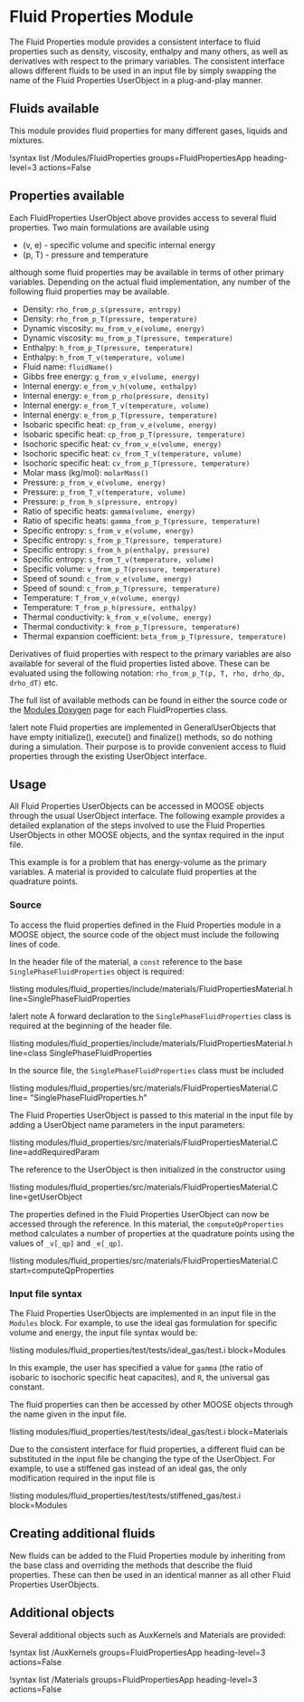 # Fluid Properties Module

The Fluid Properties module provides a consistent interface to fluid properties such as density,
viscosity, enthalpy and many others, as well as derivatives with respect to the primary
variables. The consistent interface allows different fluids to be used in an input file by simply
swapping the name of the Fluid Properties UserObject in a plug-and-play manner.

## Fluids available

This module provides fluid properties for many different gases, liquids and mixtures.

!syntax list /Modules/FluidProperties groups=FluidPropertiesApp heading-level=3 actions=False

## Properties available

Each FluidProperties UserObject above provides access to several fluid properties. Two main
formulations are available using

- (v, e) - specific volume and specific internal energy
- (p, T) - pressure and temperature

although some fluid properties may be available in terms of other primary variables.
Depending on the actual fluid implementation, any number of the following fluid properties
may be available.

- Density: `rho_from_p_s(pressure, entropy)`
- Density: `rho_from_p_T(pressure, temperature)`
- Dynamic viscosity: `mu_from_v_e(volume, energy)`
- Dynamic viscosity: `mu_from_p_T(pressure, temperature)`
- Enthalpy: `h_from_p_T(pressure, temperature)`
- Enthalpy: `h_from_T_v(temperature, volume)`
- Fluid name: `fluidName()`
- Gibbs free energy: `g_from_v_e(volume, energy)`
- Internal energy: `e_from_v_h(volume, enthalpy)`
- Internal energy: `e_from_p_rho(pressure, density)`
- Internal energy: `e_from_T_v(temperature, volume)`
- Internal energy: `e_from_p_T(pressure, temperature)`
- Isobaric specific heat: `cp_from_v_e(volume, energy)`
- Isobaric specific heat: `cp_from_p_T(pressure, temperature)`
- Isochoric specific heat: `cv_from_v_e(volume, energy)`
- Isochoric specific heat: `cv_from_T_v(temperature, volume)`
- Isochoric specific heat: `cv_from_p_T(pressure, temperature)`
- Molar mass (kg/mol): `molarMass()`
- Pressure: `p_from_v_e(volume, energy)`
- Pressure: `p_from_T_v(temperature, volume)`
- Pressure: `p_from_h_s(pressure, entropy)`
- Ratio of specific heats: `gamma(volume, energy)`
- Ratio of specific heats: `gamma_from_p_T(pressure, temperature)`
- Specific entropy: `s_from_v_e(volume, energy)`
- Specific entropy: `s_from_p_T(pressure, temperature)`
- Specific entropy: `s_from_h_p(enthalpy, pressure)`
- Specific entropy: `s_from_T_v(temperature, volume)`
- Specific volume: `v_from_p_T(pressure, temperature)`
- Speed of sound: `c_from_v_e(volume, energy)`
- Speed of sound: `c_from_p_T(pressure, temperature)`
- Temperature: `T_from_v_e(volume, energy)`
- Temperature: `T_from_p_h(pressure, enthalpy)`
- Thermal conductivity: `k_from_v_e(volume, energy)`
- Thermal conductivity: `k_from_p_T(pressure, temperature)`
- Thermal expansion coefficient: `beta_from_p_T(pressure, temperature)`

Derivatives of fluid properties with respect to the primary variables are also available
for several of the fluid properties listed above. These can be evaluated using the
following notation: `rho_from_p_T(p, T, rho, drho_dp, drho_dT)` etc.

The full list of available methods can be found in either the source code or the
[Modules Doxygen](http://mooseframework.org/docs/doxygen/modules/classes.html) page for each
FluidProperties class.

!alert note
Fluid properties are implemented in GeneralUserObjects that have empty initialize(), execute()
and finalize() methods, so do nothing during a simulation. Their purpose is to provide
convenient access to fluid properties through the existing UserObject interface.

## Usage

All Fluid Properties UserObjects can be accessed in MOOSE objects through the usual UserObject
interface. The following example provides a detailed explanation of the steps involved to use the
Fluid Properties UserObjects in other MOOSE objects, and the syntax required in the input file.

This example is for a problem that has energy-volume as the primary variables. A material is
provided to calculate fluid properties at the quadrature points.

### Source

To access the fluid properties defined in the Fluid Properties module in a MOOSE object, the
source code of the object must include the following lines of code.

In the header file of the material, a `const` reference to the base `SinglePhaseFluidProperties`
object is required:

!listing modules/fluid_properties/include/materials/FluidPropertiesMaterial.h line=SinglePhaseFluidProperties

!alert note
A forward declaration to the `SinglePhaseFluidProperties` class is required at the beginning of
the header file.

!listing modules/fluid_properties/include/materials/FluidPropertiesMaterial.h line=class SinglePhaseFluidProperties

In the source file, the `SinglePhaseFluidProperties` class must be included

!listing modules/fluid_properties/src/materials/FluidPropertiesMaterial.C line= "SinglePhaseFluidProperties.h"

The Fluid Properties UserObject is passed to this material in the input file by adding a
UserObject name parameters in the input parameters:

!listing modules/fluid_properties/src/materials/FluidPropertiesMaterial.C line=addRequiredParam

The reference to the UserObject is then initialized in the constructor using

!listing modules/fluid_properties/src/materials/FluidPropertiesMaterial.C line=getUserObject

The properties defined in the Fluid Properties UserObject can now be accessed through the
reference. In this material, the `computeQpProperties` method calculates a number of properties
at the quadrature points using the values of `_v[_qp]` and `_e[_qp]`.

!listing modules/fluid_properties/src/materials/FluidPropertiesMaterial.C start=computeQpProperties

### Input file syntax

The Fluid Properties UserObjects are implemented in an input file in the `Modules` block.  For
example, to use the ideal gas formulation for specific volume and energy, the input file syntax
would be:

!listing modules/fluid_properties/test/tests/ideal_gas/test.i block=Modules

In this example, the user has specified a value for `gamma` (the ratio of isobaric to isochoric
specific heat capacites), and `R`, the universal gas constant.

The fluid properties can then be accessed by other MOOSE objects through the name given in the
input file.

!listing modules/fluid_properties/test/tests/ideal_gas/test.i block=Materials

Due to the consistent interface for fluid properties, a different fluid can be substituted in the
input file be changing the type of the UserObject. For example, to use a stiffened gas instead
of an ideal gas, the only modification required in the input file is

!listing modules/fluid_properties/test/tests/stiffened_gas/test.i block=Modules

## Creating additional fluids

New fluids can be added to the Fluid Properties module by inheriting from the base class and
overriding the methods that describe the fluid properties. These can then be used in an
identical manner as all other Fluid Properties UserObjects.

## Additional objects

Several additional objects such as AuxKernels and Materials are provided:

!syntax list /AuxKernels groups=FluidPropertiesApp heading-level=3 actions=False

!syntax list /Materials groups=FluidPropertiesApp heading-level=3 actions=False
